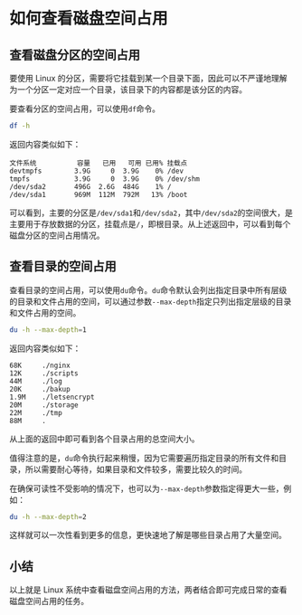 # 如何查看磁盘空间占用

## 查看磁盘分区的空间占用

要使用 Linux 的分区，需要将它挂载到某一个目录下面，因此可以不严谨地理解为一个分区一定对应一个目录，该目录下的内容都是该分区的内容。

要查看分区的空间占用，可以使用`df`命令。

```sh
df -h
```

返回内容类似如下：

```
文件系统          容量   已用   可用 已用% 挂载点
devtmpfs        3.9G     0  3.9G    0% /dev
tmpfs           3.9G     0  3.9G    0% /dev/shm
/dev/sda2       496G  2.6G  484G    1% /
/dev/sda1       969M  112M  792M   13% /boot
```

可以看到，主要的分区是`/dev/sda1`和`/dev/sda2`，其中`/dev/sda2`的空间很大，是主要用于存放数据的分区，挂载点是`/`，即根目录。从上述返回中，可以看到每个磁盘分区的空间占用情况。

## 查看目录的空间占用

查看目录的空间占用，可以使用`du`命令。`du`命令默认会列出指定目录中所有层级的目录和文件占用的空间，可以通过参数`--max-depth`指定只列出指定层级的目录和文件占用的空间。

```sh
du -h --max-depth=1
```

返回内容类似如下：

```
68K     ./nginx
12K     ./scripts
44M     ./log
20K     ./bakup
1.9M    ./letsencrypt
20M     ./storage
22M     ./tmp
88M     .
```

从上面的返回中即可看到各个目录占用的总空间大小。

值得注意的是，`du`命令执行起来稍慢，因为它需要遍历指定目录的所有文件和目录，所以需要耐心等待，如果目录和文件较多，需要比较久的时间。

在确保可读性不受影响的情况下，也可以为`--max-depth`参数指定得更大一些，例如：

```sh
du -h --max-depth=2
```

这样就可以一次性看到更多的信息，更快速地了解是哪些目录占用了大量空间。

## 小结

以上就是 Linux 系统中查看磁盘空间占用的方法，两者结合即可完成日常的查看磁盘空间占用的任务。
